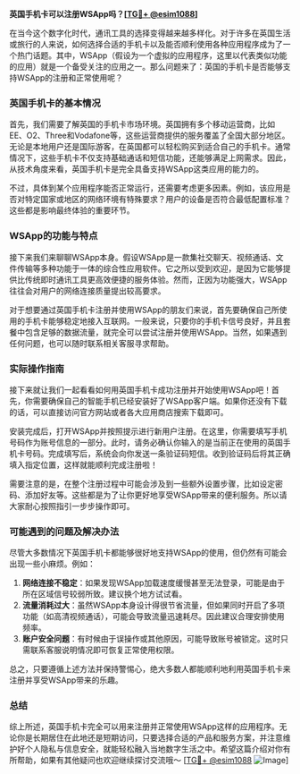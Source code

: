 **英国手机卡可以注册WSApp吗？[[TG💪+ @esim1088](https://t.me/s/esim1088)]**

在当今这个数字化时代，通讯工具的选择变得越来越多样化。对于许多在英国生活或旅行的人来说，如何选择合适的手机卡以及能否顺利使用各种应用程序成为了一个热门话题。其中，WSApp（假设为一个虚拟的应用程序，这里以代表类似功能的应用）就是一个备受关注的应用之一。那么问题来了：英国的手机卡是否能够支持WSApp的注册和正常使用呢？

### 英国手机卡的基本情况

首先，我们需要了解英国的手机卡市场环境。英国拥有多个移动运营商，比如EE、O2、Three和Vodafone等，这些运营商提供的服务覆盖了全国大部分地区。无论是本地用户还是国际游客，在英国都可以轻松购买到适合自己的手机卡。通常情况下，这些手机卡不仅支持基础通话和短信功能，还能够满足上网需求。因此，从技术角度来看，英国手机卡是完全具备支持WSApp这类应用的能力的。

不过，具体到某个应用程序能否正常运行，还需要考虑更多因素。例如，该应用是否对特定国家或地区的网络环境有特殊要求？用户的设备是否符合最低配置标准？这些都是影响最终体验的重要环节。

### WSApp的功能与特点

接下来我们来聊聊WSApp本身。假设WSApp是一款集社交聊天、视频通话、文件传输等多种功能于一体的综合性应用软件。它之所以受到欢迎，是因为它能够提供比传统即时通讯工具更高效便捷的服务体验。然而，正因为功能强大，WSApp往往会对用户的网络连接质量提出较高要求。

对于想要通过英国手机卡注册并使用WSApp的朋友们来说，首先要确保自己所使用的手机卡能够稳定地接入互联网。一般来说，只要你的手机卡信号良好，并且套餐中包含足够的数据流量，就完全可以尝试注册并使用WSApp。当然，如果遇到任何问题，也可以随时联系相关客服寻求帮助。

### 实际操作指南

接下来就让我们一起看看如何用英国手机卡成功注册并开始使用WSApp吧！首先，你需要确保自己的智能手机已经安装好了WSApp客户端。如果你还没有下载的话，可以直接访问官方网站或者各大应用商店搜索下载即可。

安装完成后，打开WSApp并按照提示进行新用户注册。在这里，你需要填写手机号码作为账号信息的一部分。此时，请务必确认你输入的是当前正在使用的英国手机卡号码。完成填写后，系统会向你发送一条验证码短信。收到验证码后将其正确填入指定位置，这样就能顺利完成注册啦！

需要注意的是，在整个注册过程中可能会涉及到一些额外设置步骤，比如设定密码、添加好友等。这些都是为了让你更好地享受WSApp带来的便利服务。所以请大家耐心按照指引一步步操作即可。

### 可能遇到的问题及解决办法

尽管大多数情况下英国手机卡都能够很好地支持WSApp的使用，但仍然有可能会出现一些小麻烦。例如：

1. **网络连接不稳定**：如果发现WSApp加载速度缓慢甚至无法登录，可能是由于所在区域信号较弱所致。建议换个地方试试看。
2. **流量消耗过大**：虽然WSApp本身设计得很节省流量，但如果同时开启了多项功能（如高清视频通话），可能会导致流量迅速耗尽。因此建议合理安排使用频率。
3. **账户安全问题**：有时候由于误操作或其他原因，可能导致账号被锁定。这时只需联系客服说明情况即可恢复正常使用权限。

总之，只要遵循上述方法并保持警惕心，绝大多数人都能顺利地利用英国手机卡来注册并享受WSApp带来的乐趣。

### 总结

综上所述，英国手机卡完全可以用来注册并正常使用WSApp这样的应用程序。无论你是长期居住在此地还是短期访问，只要选择合适的产品和服务方案，并注意维护好个人隐私与信息安全，就能轻松融入当地数字生活之中。希望这篇介绍对你有所帮助，如果有其他疑问也欢迎继续探讨交流哦～ [[TG💪+ @esim1088](https://t.me/s/esim1088) ![Image](https://i.postimg.cc/4NQfJmqS/Snipaste-2025-05-13-00-14-12.png)]
